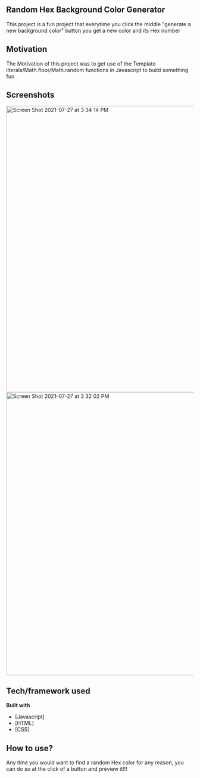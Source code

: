 ## Random Hex Background Color Generator
This project is a fun project that everytime you click the middle "generate a new background color" button you get a new color and its Hex number
## Motivation
The Motivation of this project was to get use of the Template literals/Math.floor/Math.random functions in Javascript to build something fun
## Screenshots
<img width="769" alt="Screen Shot 2021-07-27 at 3 34 14 PM" src="https://user-images.githubusercontent.com/67336625/127216564-7dce082e-a28c-4b46-aec3-20d48045a2b2.png">
<img width="760" alt="Screen Shot 2021-07-27 at 3 32 02 PM" src="https://user-images.githubusercontent.com/67336625/127216584-cb12cc9d-1968-42b0-a1b3-5f0d83f259a0.png">


## Tech/framework used

<b>Built with</b>
- [Javascript]
- [HTML]
- [CSS]

## How to use?
Any time you would want to find a random Hex color for any reason, you can do so at the click of a button and preview it!!!
